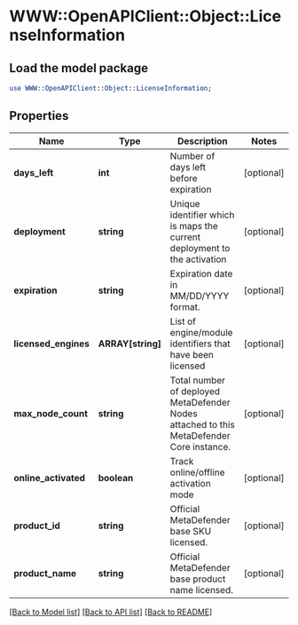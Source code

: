 # WWW::OpenAPIClient::Object::LicenseInformation

## Load the model package
```perl
use WWW::OpenAPIClient::Object::LicenseInformation;
```

## Properties
Name | Type | Description | Notes
------------ | ------------- | ------------- | -------------
**days_left** | **int** | Number of days left before expiration | [optional] 
**deployment** | **string** | Unique identifier which is maps the current deployment to the activation | [optional] 
**expiration** | **string** | Expiration date in MM/DD/YYYY format. | [optional] 
**licensed_engines** | **ARRAY[string]** | List of engine/module identifiers that have been licensed | [optional] 
**max_node_count** | **string** | Total number of deployed MetaDefender Nodes attached to this MetaDefender Core instance. | [optional] 
**online_activated** | **boolean** | Track online/offline activation mode | [optional] 
**product_id** | **string** | Official MetaDefender base SKU licensed. | [optional] 
**product_name** | **string** | Official MetaDefender base product name licensed. | [optional] 

[[Back to Model list]](../README.md#documentation-for-models) [[Back to API list]](../README.md#documentation-for-api-endpoints) [[Back to README]](../README.md)


